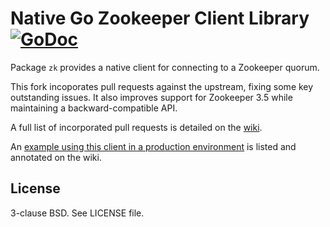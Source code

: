 # Native Go Zookeeper Client Library [![GoDoc](https://godoc.org/github.com/z-division/go-zookeeper?status.svg)](https://godoc.org/github.com/z-division/go-zookeeper/zk)

Package `zk` provides a native client for connecting to a Zookeeper quorum.

This fork incoporates pull requests against the upstream, fixing some key outstanding issues. It also improves support for Zookeeper 3.5 while maintaining a backward-compatible API.

A full list of incorporated pull requests is detailed on the [wiki](https://github.com/z-division/go-zookeeper/wiki).

An [example using this client in a production environment](https://github.com/z-division/go-zookeeper/wiki/Example-Production-Usage)  is listed and annotated on the wiki.

## License
3-clause BSD. See LICENSE file.
